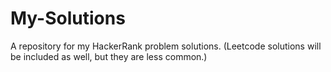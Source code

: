 # My-Solutions
A repository for my HackerRank problem solutions. (Leetcode solutions will be included as well, but they are less common.)
